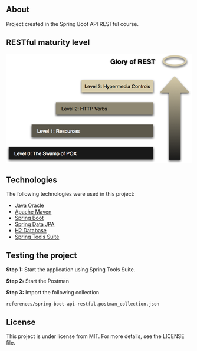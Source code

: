 ## About
Project created in the Spring Boot API RESTful course.

## RESTful maturity level
![](references/restful-maturity-model.png)

## Technologies
The following technologies were used in this project:

* [Java Oracle](https://www.oracle.com/java/)
* [Apache Maven](https://maven.apache.org/)
* [Spring Boot](https://spring.io/projects/spring-boot)
* [Spring Data JPA](https://spring.io/projects/spring-data-jpa)
* [H2 Database](https://www.h2database.com/html/main.html)
* [Spring Tools Suite](https://spring.io/tools)

## Testing the project
**Step 1:** Start the application using Spring Tools Suite.

**Step 2:** Start the Postman

**Step 3:** Import the following collection

```
references/spring-boot-api-restful.postman_collection.json
```

## License
This project is under license from MIT. For more details, see the LICENSE file.
